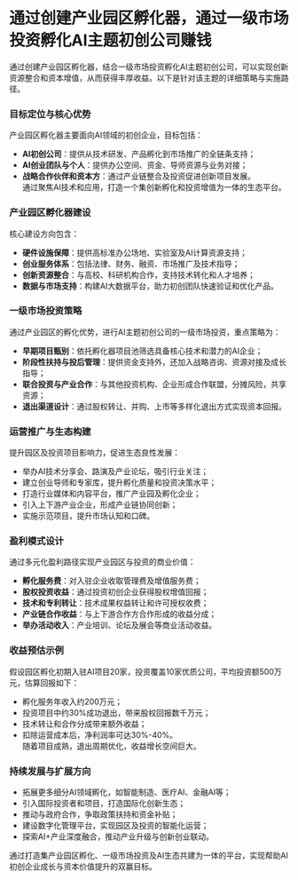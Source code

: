 # 通过创建产业园区孵化器，通过一级市场投资孵化AI主题初创公司赚钱
通过创建产业园区孵化器，结合一级市场投资孵化AI主题初创公司，可以实现创新资源整合和资本增值，从而获得丰厚收益。以下是针对该主题的详细策略与实施路径。

### 目标定位与核心优势  
产业园区孵化器主要面向AI领域的初创企业，目标包括：  
* **AI初创公司**：提供从技术研发、产品孵化到市场推广的全链条支持；  
* **AI创业团队与个人**：提供办公空间、资金、导师资源与业务对接；  
* **战略合作伙伴和资本方**：通过产业链整合及投资促进创新项目发展。  
通过聚焦AI技术和应用，打造一个集创新孵化和投资增值为一体的生态平台。

### 产业园区孵化器建设  
核心建设方向包含：  
* **硬件设施保障**：提供高标准办公场地、实验室及AI计算资源支持；  
* **创业服务体系**：包括法律、财务、融资、市场推广及技术指导；  
* **创新资源整合**：与高校、科研机构合作，支持技术转化和人才培养；  
* **数据与市场支持**：构建AI大数据平台，助力初创团队快速验证和优化产品。  

### 一级市场投资策略  
通过产业园区的孵化优势，进行AI主题初创公司的一级市场投资，重点策略为：  
* **早期项目甄别**：依托孵化器项目池筛选具备核心技术和潜力的AI企业；  
* **阶段性扶持与投后管理**：提供资金支持外，还加入战略咨询、资源对接及成长指导；  
* **联合投资与产业合作**：与其他投资机构、企业形成合作联盟，分摊风险，共享资源；  
* **退出渠道设计**：通过股权转让、并购、上市等多样化退出方式实现资本回报。  

### 运营推广与生态构建  
提升园区及投资项目影响力，促进生态良性发展：  
* 举办AI技术分享会、路演及产业论坛，吸引行业关注；  
* 建立创业导师和专家库，提升孵化质量和投资决策水平；  
* 打造行业媒体和内容平台，推广产业园及孵化企业；  
* 引入上下游产业企业，形成产业链协同创新；  
* 实施示范项目，提升市场认知和口碑。  

### 盈利模式设计  
通过多元化盈利路径实现产业园区与投资的商业价值：  
* **孵化服务费**：对入驻企业收取管理费及增值服务费；  
* **股权投资收益**：通过投资初创企业获得股权增值回报；  
* **技术和专利转让**：技术成果权益转让和许可授权收费；  
* **产业链合作收益**：与上下游合作方合作形成的收益分成；  
* **举办活动收入**：产业培训、论坛及展会等商业活动收益。  

### 收益预估示例  
假设园区孵化初期入驻AI项目20家，投资覆盖10家优质公司，平均投资额500万元，估算回报如下：  
* 孵化服务年收入约200万元；  
* 投资项目中约30%成功退出，带来股权回报数千万元；  
* 技术转让和合作分成带来额外收益；  
* 扣除运营成本后，净利润率可达30%-40%。  
随着项目成熟，退出周期优化，收益增长空间巨大。

### 持续发展与扩展方向  
* 拓展更多细分AI领域孵化，如智能制造、医疗AI、金融AI等；  
* 引入国际投资者和项目，打造国际化创新生态；  
* 推动与政府合作，争取政策扶持和资金补贴；  
* 建设数字化管理平台，实现园区及投资的智能化运营；  
* 探索AI+产业深度融合，推动产业升级与创新创业联动。  

通过打造集产业园区孵化、一级市场投资及AI生态共建为一体的平台，实现帮助AI初创企业成长与资本价值提升的双赢目标。